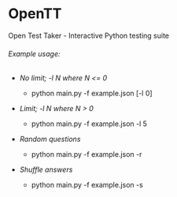 # OpenTT
Open Test Taker - Interactive Python testing suite

###### Example usage:

- *No limit; -l N where N <= 0*
    - python main.py -f example.json [-l 0]

- *Limit; -l N where N > 0*
    - python main.py -f example.json -l 5

- *Random questions*
    - python main.py -f example.json -r

- *Shuffle answers*
    - python main.py -f example.json -s
